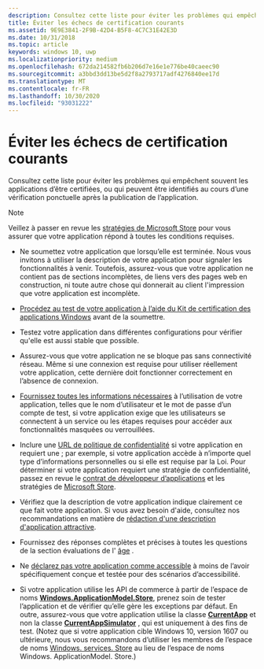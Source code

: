 ```yaml
---
description: Consultez cette liste pour éviter les problèmes qui empêchent souvent les applications d’être certifiées, ou qui peuvent être identifiés au cours d’une vérification ponctuelle après la publication de l’application.
title: Éviter les échecs de certification courants
ms.assetid: 9E9E3841-2F9B-42D4-B5F8-4C7C31E42E3D
ms.date: 10/31/2018
ms.topic: article
keywords: windows 10, uwp
ms.localizationpriority: medium
ms.openlocfilehash: 672da214582fb6b206d7e16e1e776be40caeec90
ms.sourcegitcommit: a3bbd3dd13be5d2f8a2793717adf4276840ee17d
ms.translationtype: MT
ms.contentlocale: fr-FR
ms.lasthandoff: 10/30/2020
ms.locfileid: "93031222"
---
```

# <a name="avoid-common-certification-failures"></a>Éviter les échecs de certification courants


Consultez cette liste pour éviter les problèmes qui empêchent souvent les applications d’être certifiées, ou qui peuvent être identifiés au cours d’une vérification ponctuelle après la publication de l’application.

> [!NOTE]
> Veillez à passer en revue les [stratégies de Microsoft Store](store-policies.md) pour vous assurer que votre application répond à toutes les conditions requises.

-   Ne soumettez votre application que lorsqu’elle est terminée. Nous vous invitons à utiliser la description de votre application pour signaler les fonctionnalités à venir. Toutefois, assurez-vous que votre application ne contient pas de sections incomplètes, de liens vers des pages web en construction, ni toute autre chose qui donnerait au client l'impression que votre application est incomplète.

-   [Procédez au test de votre application à l’aide du Kit de certification des applications Windows](../debug-test-perf/windows-app-certification-kit.md) avant de la soumettre.

-   Testez votre application dans différentes configurations pour vérifier qu'elle est aussi stable que possible.

-   Assurez-vous que votre application ne se bloque pas sans connectivité réseau. Même si une connexion est requise pour utiliser réellement votre application, cette dernière doit fonctionner correctement en l’absence de connexion.

-   [Fournissez toutes les informations nécessaires](notes-for-certification.md) à l’utilisation de votre application, telles que le nom d’utilisateur et le mot de passe d’un compte de test, si votre application exige que les utilisateurs se connectent à un service ou les étapes requises pour accéder aux fonctionnalités masquées ou verrouillées.

-   Inclure une [URL de politique de confidentialité](enter-app-properties.md#privacy-policy-url) si votre application en requiert une ; par exemple, si votre application accède à n’importe quel type d’informations personnelles ou si elle est requise par la Loi. Pour déterminer si votre application requiert une stratégie de confidentialité, passez en revue le [contrat de développeur d’applications](/legal/windows/agreements/app-developer-agreement) et les stratégies de [Microsoft Store](store-policies.md).

-   Vérifiez que la description de votre application indique clairement ce que fait votre application. Si vous avez besoin d'aide, consultez nos recommandations en matière de [rédaction d'une description d'application attractive](write-a-great-app-description.md).

-   Fournissez des réponses complètes et précises à toutes les questions de la section évaluations de l' [âge](age-ratings.md) .

-   Ne [déclarez pas votre application comme accessible](product-declarations.md#this-app-has-been-tested-to-meet-accessibility-guidelines) à moins de l’avoir spécifiquement conçue et testée pour des scénarios d’accessibilité.

-   Si votre application utilise les API de commerce à partir de l’espace de noms [**Windows.ApplicationModel.Store**](/uwp/api/Windows.ApplicationModel.Store), prenez soin de tester l’application et de vérifier qu’elle gère les exceptions par défaut. En outre, assurez-vous que votre application utilise la classe [**CurrentApp**](/uwp/api/Windows.ApplicationModel.Store.CurrentApp) et non la classe [**CurrentAppSimulator**](/uwp/api/Windows.ApplicationModel.Store.CurrentAppSimulator) , qui est uniquement à des fins de test. (Notez que si votre application cible Windows 10, version 1607 ou ultérieure, nous vous recommandons d’utiliser les membres de l’espace de noms [Windows. services. Store](/uwp/api/windows.services.store) au lieu de l’espace de noms Windows. ApplicationModel. Store.)


 

 
